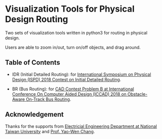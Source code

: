 # Visualization Tools for Physical Design Routing
Two sets of visualization tools written in python3 for routing in physical design.

Users are able to zoom in/out, turn on/off objects, and drag around.

## Table of Contents

- IDR (Initial Detailed Routing): for [International Symposium on Physical Design (ISPD) 2018 Contest on Initial Detailed Routing](http://www.ispd.cc/contests/18/index.html).

- BR (Bus Routing): for [CAD Contest Problem B at International Conference On Computer Aided Design (ICCAD) 2018 on Obstacle-Aware On-Track Bus Routing](http://iccad-contest.org/2018/index.html).

## Acknowledgement
Thanks for the supports from [Electricial Engineering Department at National Taiwan University](https://web.ee.ntu.edu.tw/eng/index.php) and [Prof. Yao-Wen Chang](http://cc.ee.ntu.edu.tw/~ywchang/).
